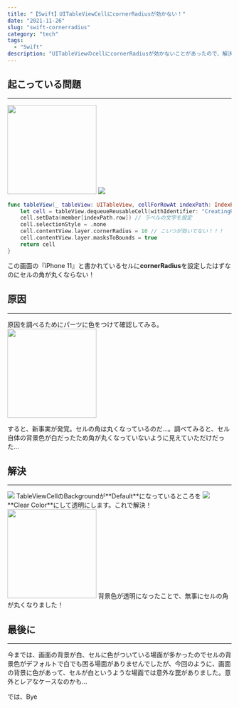 ```yaml
---
title: "【Swift】UITableViewCellにcornerRadiusが効かない！"
date: "2021-11-26"
slug: "swift-cornerradius"
category: "tech"
tags:
  - "Swift"
description: "UITableViewのcellにcornerRadiusが効かないことがあったので、解決した方法を紹介します。とても簡単な解決策でしたが、割と罠かもしれません。"
---
```


## 起こっている問題

---

<img src="https://images.microcms-assets.io/assets/27cf970dc76b450abc14e794be7be80d/865c2bd6f6c7498da493e4aeba8c614e/image1.png" width="200">

<img src="https://images.microcms-assets.io/assets/27cf970dc76b450abc14e794be7be80d/8793e122f7884e2b8173561f4f1ebca8/image2.png">

```swift
func tableView(_ tableView: UITableView, cellForRowAt indexPath: IndexPath) -> UITableViewCell {
    let cell = tableView.dequeueReusableCell(withIdentifier: "CreatingRoomTableViewCell", for: indexPath) as! CreatingRoomTableViewCell
    cell.setData(member[indexPath.row]) // ラベルの文字を設定
    cell.selectionStyle = .none
    cell.contentView.layer.cornerRadius = 10 // こいつが効いてない！！！
    cell.contentView.layer.masksToBounds = true
    return cell
}
```

この画面の『iPhone 11』と書かれているセルに**cornerRadius**を設定したはずなのにセルの角が丸くならない！

## 原因

---

原因を調べるためにパーツに色をつけて確認してみる。
<img src="https://images.microcms-assets.io/assets/27cf970dc76b450abc14e794be7be80d/c0dcbaacc471498fa78b1fdb815cc176/image3.png" width="200">

すると、新事実が発覚。セルの角は丸くなっているのだ...。調べてみると、セル自体の背景色が白だったため角が丸くなっていないように見えていただけだった...

## 解決

---

<img src="https://images.microcms-assets.io/assets/27cf970dc76b450abc14e794be7be80d/0a6a1e2a7b9741a8a2b03d99b9791636/image4.png">
TableViewCellのBackgroundが**Default**になっているところを
<img src="https://images.microcms-assets.io/assets/27cf970dc76b450abc14e794be7be80d/1dae68c2de094a2595bc9aafa023468a/image5.png">
**Clear Color**にして透明にします。これで解決！
<img src="https://images.microcms-assets.io/assets/27cf970dc76b450abc14e794be7be80d/e2908a21ed4d4ad49ad8607331686c45/image6.png" width="200">
背景色が透明になったことで、無事にセルの角が丸くなりました！

## 最後に

---

今までは、画面の背景が白、セルに色がついている場面が多かったのでセルの背景色がデフォルトで白でも困る場面がありませんでしたが、今回のように、画面の背景に色があって、セルが白というような場面では意外な罠がありました。意外とレアなケースなのかも...

では、Bye
